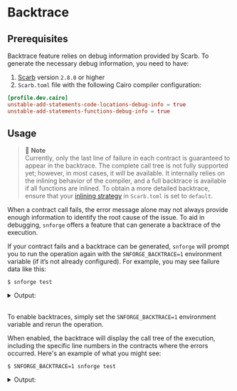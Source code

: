 # Backtrace

## Prerequisites

Backtrace feature relies on debug information provided by Scarb. To generate the necessary debug information, you need
to have:

1. [Scarb](https://github.com/software-mansion/scarb) version `2.8.0` or higher
2. `Scarb.toml` file with the following Cairo compiler configuration:

```toml
[profile.dev.cairo]
unstable-add-statements-code-locations-debug-info = true
unstable-add-statements-functions-debug-info = true
```

## Usage

> 📝 **Note**  
> Currently, only the last line of failure in each contract is guaranteed to appear in the backtrace. The complete call
> tree is not fully supported yet; however, in most cases, it will be available. It internally relies on the inlining
> behavior of the compiler, and a full backtrace is available if all functions are inlined. To obtain a more detailed
> backtrace, ensure that
> your [inlining strategy](https://docs.swmansion.com/scarb/docs/reference/manifest.html#inlining-strategy) in
`Scarb.toml` is set to `default`.

When a contract call fails, the error message alone may not always provide enough information to identify the root cause
of the issue. To aid in debugging, `snforge` offers a feature that can generate a backtrace of the execution.

If your contract fails and a backtrace can be generated, `snforge` will prompt you to run the operation again with the
`SNFORGE_BACKTRACE=1` environment variable (if it’s not already configured). For example, you may see failure data like
this:




<!-- { "ignored": false, "package_name": "backtrace_panic" } -->
```shell
$ snforge test
```
<details>
<summary>Output:</summary>

```shell
Failure data:
    (0x454e545259504f494e545f4e4f545f464f554e44 ('ENTRYPOINT_NOT_FOUND'), 0x454e545259504f494e545f4641494c4544 ('ENTRYPOINT_FAILED'))
note: run with `SNFORGE_BACKTRACE=1` environment variable to display a backtrace
```
</details>
<br>


To enable backtraces, simply set the `SNFORGE_BACKTRACE=1` environment variable and rerun the operation.

When enabled, the backtrace will display the call tree of the execution, including the specific line numbers in the
contracts where the errors occurred. Here's an example of what you might see:

<!-- { "ignored": true, "package_name": "backtrace_panic" } -->
```shell
$ SNFORGE_BACKTRACE=1 snforge test
```
<details>
<summary>Output:</summary>

```shell
Failure data:
    (0x454e545259504f494e545f4e4f545f464f554e44 ('ENTRYPOINT_NOT_FOUND'), 0x454e545259504f494e545f4641494c4544 ('ENTRYPOINT_FAILED'))
    
Error occurred in contract 'InnerContract' at pc: '72'
Stack backtrace:
   0: backtrace_vm_error::InnerContract::inner_call
       at [..]/src/lib.cairo:47:9
   1: backtrace_vm_error::InnerContract::InnerContract::inner
       at [..]/src/lib.cairo:38:13
   2: backtrace_vm_error::InnerContract::__wrapper__InnerContract__inner
       at [..]/src/lib.cairo:37:9

Error occurred in contract 'OuterContract' at pc: '107'
Stack backtrace:
   0: backtrace_vm_error::IInnerContractDispatcherImpl::inner
       at [..]/src/lib.cairo:22:1
   1: backtrace_vm_error::OuterContract::OuterContract::outer
       at [..]/src/lib.cairo:17:13
   2: backtrace_vm_error::OuterContract::__wrapper__OuterContract__outer
       at [..]/src/lib.cairo:15:9
```
</details>
<br>

